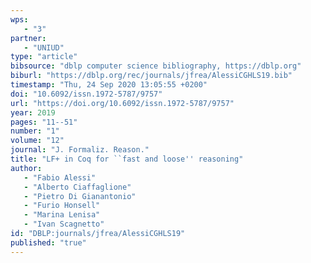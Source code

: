 ```yaml
---
wps: 
   - "3"
partner: 
   - "UNIUD"
type: "article"
bibsource: "dblp computer science bibliography, https://dblp.org"
biburl: "https://dblp.org/rec/journals/jfrea/AlessiCGHLS19.bib"
timestamp: "Thu, 24 Sep 2020 13:05:55 +0200"
doi: "10.6092/issn.1972-5787/9757"
url: "https://doi.org/10.6092/issn.1972-5787/9757"
year: 2019
pages: "11--51"
number: "1"
volume: "12"
journal: "J. Formaliz. Reason."
title: "LF+ in Coq for ``fast and loose'' reasoning"
author: 
   - "Fabio Alessi"
   - "Alberto Ciaffaglione"
   - "Pietro Di Gianantonio"
   - "Furio Honsell"
   - "Marina Lenisa"
   - "Ivan Scagnetto"
id: "DBLP:journals/jfrea/AlessiCGHLS19"
published: "true"
---
```

